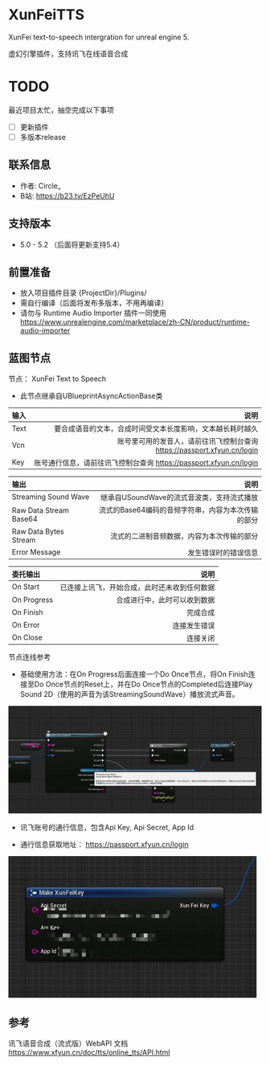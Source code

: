 # XunFeiTTS
 XunFei text-to-speech intergration for unreal engine 5.

 虚幻引擎插件，支持讯飞在线语音合成

# TODO
最近项目太忙，抽空完成以下事项
- [ ] 更新插件
- [ ] 多版本release

## 联系信息
 - 作者: Circle_
 - B站: https://b23.tv/EzPeUhU

## 支持版本
 - 5.0 - 5.2 （后面将更新支持5.4）

## 前置准备
 - 放入项目插件目录  {ProjectDir}/Plugins/
 - 需自行编译（后面将发布多版本，不用再编译）
 - 请勿与 Runtime Audio Importer 插件一同使用 https://www.unrealengine.com/marketplace/zh-CN/product/runtime-audio-importer

## 蓝图节点

 节点：
 XunFei Text to Speech
 - 此节点继承自UBlueprintAsyncActionBase类

| 输入 | 说明 |
| :- | -: |
| Text | 要合成语音的文本，合成时间受文本长度影响，文本越长耗时越久 |
| Vcn | 账号里可用的发音人，请前往讯飞控制台查询 https://passport.xfyun.cn/login |
| Key | 账号通行信息，请前往讯飞控制台查询 https://passport.xfyun.cn/login |

输出 | 说明 |
| :- | -: |
| Streaming Sound Wave | 继承自USoundWave的流式音波类，支持流式播放 |
| Raw Data Stream Base64 | 流式的Base64编码的音频字符串，内容为本次传输的部分 |
| Raw Data Bytes Stream | 流式的二进制音频数据，内容为本次传输的部分 |
| Error Message  |  发生错误时的错误信息 |

| 委托输出 | 说明 |
| :- | -: |
| On Start | 已连接上讯飞，开始合成，此时还未收到任何数据 |
| On Progress | 合成进行中，此时可以收到数据 |
| On Finish | 完成合成 |
| On Error | 连接发生错误 |
| On Close | 连接关闭 |

 节点连线参考
  - 基础使用方法：在On Progress后面连接一个Do Once节点，将On Finish连接至Do Once节点的Reset上，并在Do Once节点的Completed后连接Play Sound 2D（使用的声音为该StreamingSoundWave）播放流式声音。

<img src="ReadMeImg/node.jpg">

- 讯飞账号的通行信息，包含Api Key, Api Secret, App Id 

- 通行信息获取地址： https://passport.xfyun.cn/login

<img src="ReadMeImg/key.jpg">
 

 ## 参考

 讯飞语音合成（流式版）WebAPI 文档 https://www.xfyun.cn/doc/tts/online_tts/API.html
